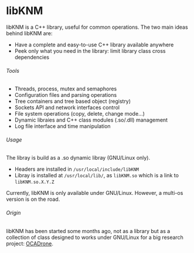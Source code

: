 libKNM
======

libKNM is a C++ library, useful for common operations. The two main ideas behind libKNM are:
- Have a complete and easy-to-use C++ library available anywhere
- Peek only what you need in the library: limit library class cross dependencies

###### Tools ######
- Threads, process, mutex and semaphores
- Configuration files and parsing operations
- Tree containers and tree based object (registry)
- Sockets API and network interfaces control
- File system operations (copy, delete, change mode...)
- Dynamic libraies and C++ class modules (.so/.dll) management
- Log file interface and time manipulation

###### Usage ######
The libray is build as a .so dynamic libray (GNU/Linux only).
- Headers are installed in `/usr/local/include/libKNM`
- Libray is installed at `/usr/local/lib/`, as `libKNM.so` which is a link to `libKNM.so.X.Y.Z`

Currently, libKNM is only available under GNU/Linux. However, a multi-os version is on the road.

###### Origin ######
libKNM has been started some months ago, not as a library but as a collection of class designed to works under GNU/Linux for a big research project: [OCADrone](http://ocadrone.com).
